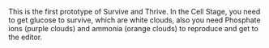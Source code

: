 This is the first prototype of Survive and Thrive.
In the Cell Stage, you need to get glucose to survive, which are white clouds, also you need Phosphate ions (purple clouds) and ammonia (orange clouds)
to reproduce and get to the editor.
